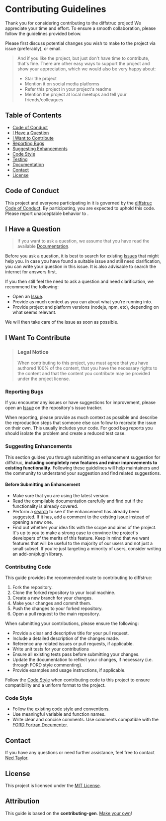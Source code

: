 # Contributing Guidelines

Thank you for considering contributing to the diffstruc project! We appreciate your time and effort. To ensure a smooth collaboration, please follow the guidelines provided below.

Please first discuss potential changes you wish to make to the project via issue (preferably), or email.

> And if you like the project, but just don't have time to contribute, that's fine. There are other easy ways to support the project and show your appreciation, which we would also be very happy about:
> - Star the project
> - Mention it on social media platforms
> - Refer this project in your project's readme
> - Mention the project at local meetups and tell your friends/colleagues

<!-- omit in toc -->

## Table of Contents
- [Code of Conduct](#code-of-conduct)
- [I Have a Question](#i-have-a-question)
- [I Want to Contribute](#i-want-to-contribute)
- [Reporting Bugs](#reporting-bugs)
- [Suggesting Enhancements](#suggesting-enhancements)
- [Code Style](#code-style)
- [Testing](#testing)
- [Documentation](#documentation)
- [Contact](#contact)
- [License](#license)


## Code of Conduct

This project and everyone participating in it is governed by the
[diffstruc Code of Conduct](CODE_OF_CONDUCT.md).
By participating, you are expected to uphold this code. Please report unacceptable behavior
to .

## I Have a Question

> If you want to ask a question, we assume that you have read the available [Documentation](README.md).

Before you ask a question, it is best to search for existing [Issues](https://github.com/nedtaylor/diffstruc/issues) that might help you. In case you have found a suitable issue and still need clarification, you can write your question in this issue. It is also advisable to search the internet for answers first.

If you then still feel the need to ask a question and need clarification, we recommend the following:

- Open an [Issue](https://github.com/nedtaylor/diffstruc/issues/new).
- Provide as much context as you can about what you're running into.
- Provide project and platform versions (nodejs, npm, etc), depending on what seems relevant.

We will then take care of the issue as soon as possible.

## I Want To Contribute

> ### Legal Notice <!-- omit in toc -->
> When contributing to this project, you must agree that you have authored 100% of the content, that you have the necessary rights to the content and that the content you contribute may be provided under the project license.

### Reporting Bugs
If you encounter any issues or have suggestions for improvement, please open an [Issue](https://github.com/nedtaylor/diffstruc/issues/new) on the repository's issue tracker.

When reporting, please provide as much context as possible and describe the reproduction steps that someone else can follow to recreate the issue on their own.
This usually includes your code.
For good bug reports you should isolate the problem and create a reduced test case.



### Suggesting Enhancements

This section guides you through submitting an enhancement suggestion for diffstruc, **including completely new features and minor improvements to existing functionality**. Following these guidelines will help maintainers and the community to understand your suggestion and find related suggestions.

<!-- omit in toc -->
#### Before Submitting an Enhancement

- Make sure that you are using the latest version.
- Read the compilable documentation carefully and find out if the functionality is already covered.
- Perform a [search](https://github.com/nedtaylor/diffstruc/issues) to see if the enhancement has already been suggested. If it has, add a comment to the existing issue instead of opening a new one.
- Find out whether your idea fits with the scope and aims of the project. It's up to you to make a strong case to convince the project's developers of the merits of this feature. Keep in mind that we want features that will be useful to the majority of our users and not just a small subset. If you're just targeting a minority of users, consider writing an add-on/plugin library.


### Contributing Code

This guide provides the recommended route to contributing to diffstruc:

1. Fork the repository.
2. Clone the forked repository to your local machine.
3. Create a new branch for your changes.
4. Make your changes and commit them.
5. Push the changes to your forked repository.
6. Open a pull request to the main repository.

When submitting your contributions, please ensure the following:
- Provide a clear and descriptive title for your pull request.
- Include a detailed description of the changes made.
- Reference any related issues or pull requests, if applicable.
- Write unit tests for your contributions
- Ensure all existing tests pass before submitting your changes.
- Update the documentation to reflect your changes, if necessary (i.e. through FORD style commenting).
- Provide examples and usage instructions, if applicable.

Follow the [Code Style](#code-style) when contributing code to this project to ensure compatibility and a uniform format to the project.


### Code Style
- Follow the existing code style and conventions.
- Use meaningful variable and function names.
- Write clear and concise comments. Use comments compatible with the [FORD Fortran Documenter](https://forddocs.readthedocs.io/en/stable/).



## Contact
If you have any questions or need further assistance, feel free to contact [Ned Taylor](mailto:n.t.taylor@exeter.ac.uk?subject=diffstruc%20-%query).

## License
This project is licensed under the [MIT License](LICENSE).

<!-- omit in toc -->
## Attribution
This guide is based on the **contributing-gen**. [Make your own](https://github.com/bttger/contributing-gen)!
